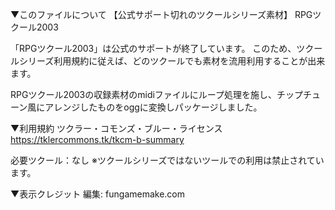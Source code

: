 ▼このファイルについて
【公式サポート切れのツクールシリーズ素材】
RPGツクール2003

「RPGツクール2003」は公式のサポートが終了しています。
このため、ツクールシリーズ利用規約に従えば、どのツクールでも素材を流用利用することが出来ます。

RPGツクール2003の収録素材のmidiファイルにループ処理を施し、チップチューン風にアレンジしたものをoggに変換しパッケージしました。


▼利用規約
ツクラー・コモンズ・ブルー・ライセンス
https://tklercommons.tk/tkcm-b-summary

必要ツクール：なし
※ツクールシリーズではないツールでの利用は禁止されています。


▼表示クレジット
編集: fungamemake.com
